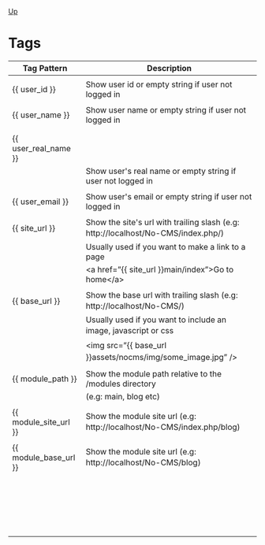 [Up](../tutorial.md)

Tags
====

| Tag Pattern           | Description                                                                                                                |
|-----------------------|----------------------------------------------------------------------------------------------------------------------------|
|                       |                                                                                                                            |
| {{ user_id }}         | Show user id or empty string if user not logged in                                                                         |
|                       |                                                                                                                            |
| {{ user_name }}       | Show user name or empty string if user not logged in                                                                       |
|                       |                                                                                                                            |
|                       |                                                                                                                            |
| {{ user_real_name }}  |                                                                                                                            |
|                       | Show user's real name or empty string if user not logged in                                                                |
|                       |                                                                                                                            |
| {{ user_email }}      | Show user's email or empty string if user not logged in                                                                    |
|                       |                                                                                                                            |
| {{ site_url }}        | Show the site's url with trailing slash (e.g: <span style="line-height: 1.5em;">http://localhost/No-CMS/index.php/)</span> |
|                       | Usually used if you want to make a link to a page                                                                          |
|                       | &lt;a href=”{{ site_url }}main/index”&gt;Go to home&lt;/a&gt;                                                              |
|                       |                                                                                                                            |
| {{ base_url }}        | Show the base url with trailing slash (e.g: <span style="line-height: 1.5em;">http://localhost/No-CMS/)</span>             |
|                       | Usually used if you want to include an image, javascript or <span style="line-height: 1.5em;">css</span>                   |
|                       | &lt;img <span style="line-height: 1.5em;">src=”{{ base_url }}assets/nocms/img/some_image.jpg” /&gt;</span>                 |
|                       |                                                                                                                            |
| {{ module_path }}     | Show the module path relative to the /modules directory                                                                    |
|                       | (e.g: main, blog etc)                                                                                                      |
|                       |                                                                                                                            |
| {{ module_site_url }} | Show the module site url (e.g: http://localhost/No-<span style="line-height: 1.5em;">CMS/index.php/blog)</span>            |
|                       |                                                                                                                            |
| {{ module_base_url }} | Show the module site url (e.g: http://localhost/No-<span style="line-height: 1.5em;">CMS/blog)</span>                      |
|                       |                                                                                                                            |
|                       |                                                                                                                            |
|                       |                                                                                                                            |
|                       |                                                                                                                            |
|                       |                                                                                                                            |
|                       |                                                                                                                            |
|                       |                                                                                                                            |
|                       |                                                                                                                            |
|                       |                                                                                                                            |
|                       |                                                                                                                            |
|                       |                                                                                                                            |
|                       |                                                                                                                            |
|                       |                                                                                                                            |
|                       |                                                                                                                            |
|                       |                                                                                                                            |
|                       |                                                                                                                            |
|                       |                                                                                                                            |
|                       |                                                                                                                            |
|                       |                                                                                                                            |
|                       |                                                                                                                            |
|                       |                                                                                                                            |